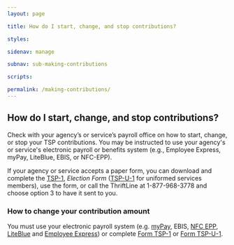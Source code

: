 ```yaml
---
layout: page

title: How do I start, change, and stop contributions?

styles:

sidenav: manage

subnav: sub-making-contributions

scripts:

permalink: /making-contributions/
---
```


## How do I start, change, and stop contributions?

Check with your agency’s or service’s payroll office on how to start, change, or stop your TSP contributions. You may be instructed to use your agency's or service's electronic payroll or benefits system (e.g., Employee Express, myPay, LiteBlue, EBIS, or NFC-EPP).

If your agency or service accepts a paper form, you can download and complete the [TSP-1](#), _Election Form_ ([TSP-U-1](#) for uniformed services members), use the form, or call the ThriftLine at 1-877-968-3778 and choose option 3 to have it sent to you.


<div class="usa-alert usa-alert-info" >
  <div class="usa-alert-body"><h3 class="usa-alert-heading">How to change your contribution amount</h3><p class="usa-alert-text">You must use your electronic payroll system (e.g. <a href="https://mypay.dfas.mil/mypay.aspx" target="\_blank">myPay</a>, EBIS, <a href="https://www.nfc.usda.gov/EPPS/eplogin.aspx" target="\_blank">NFC EPP</a>, <a href="https://liteblue.usps.gov/wps/portal/!ut/p/z1/jY9NC4JAEIZ_SweP60zaF92kQxF9EGLaXEJhWxfWXdHV6N8ndSiir7m9M8888AJBAqTTVorUSqNT1eUDjY6zebAYjFeIW2-P6G2G4Q6j0Md1H-IbgB8mQKB__r8A9F0fA_1ClkBCmezeJtCZPxFAFT_xilduU3Xr3NqynjrooJKWZ6rhbsEfgSkjpGZGK6k5a-qyZi8nYVoH3-lzU1tInqxQFlGCjLLLOehdAUrfAgc!/dz/d5/L2dBISEvZ0FBIS9nQSEh/" target="\_blank">LiteBlue</a> and <a href="https://www.employeeexpress.gov/Default.aspx" target="\_blank">Employee Express</a>) or complete <a href="#">Form TSP-1</a> or <a href="#">Form TSP-U-1</a>.</p></div>
</div>

